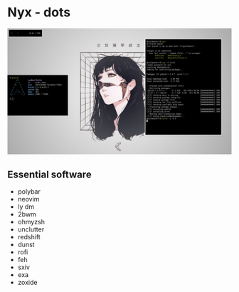 # Nyx - dots

![screenshot of desktop](scrot.png)

## Essential software
- polybar
- neovim
- ly dm
- 2bwm
- ohmyzsh
- unclutter
- redshift
- dunst
- rofi
- feh
- sxiv
- exa
- zoxide

